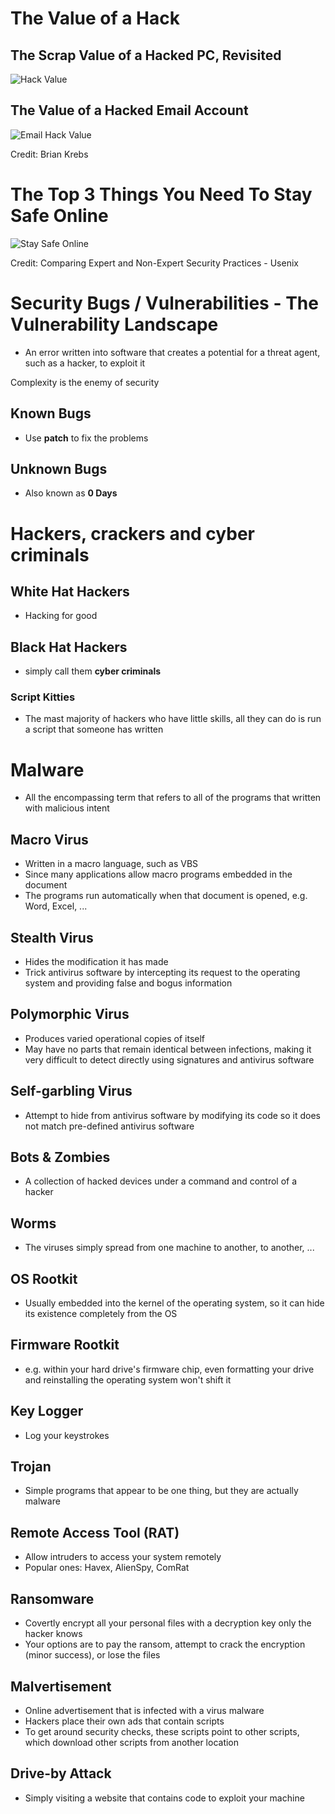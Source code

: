 # The Value of a Hack

## The Scrap Value of a Hacked PC, Revisited

![Hack Value](http://krebsonsecurity.com/wp-content/uploads/2012/10/HackedPC2012.png)

## The Value of a Hacked Email Account

![Email Hack Value](http://krebsonsecurity.com/wp-content/uploads/2013/06/HE-1.jpg)

Credit: Brian Krebs

# The Top 3 Things You Need To Stay Safe Online

![Stay Safe Online](https://user-images.githubusercontent.com/17448407/27270766-24f6b47c-54f3-11e7-878f-e8ac01e9f37a.png)

Credit: Comparing Expert and Non-Expert Security Practices - Usenix

# Security Bugs / Vulnerabilities - The Vulnerability Landscape

- An error written into software that creates a potential for a threat agent, such as a hacker, to exploit it

Complexity is the enemy of security

## Known Bugs

- Use **patch** to fix the problems

## Unknown Bugs

- Also known as **0 Days**

# Hackers, crackers and cyber criminals

## White Hat Hackers

- Hacking for good

## Black Hat Hackers

- simply call them **cyber criminals**

### Script Kitties

- The mast majority of hackers who have little skills, all they can do is run a script that someone has written

# Malware

- All the encompassing term that refers to all of the programs that written with malicious intent

## Macro Virus

- Written in a macro language, such as VBS
- Since many applications allow macro programs embedded in the document
- The programs run automatically when that document is opened, e.g. Word, Excel, ...

## Stealth Virus

- Hides the modification it has made
- Trick antivirus software by intercepting its request to the operating system and providing false and bogus information

## Polymorphic Virus

- Produces varied operational copies of itself
- May have no parts that remain identical between infections, making it very difficult to detect directly using signatures and antivirus software

## Self-garbling Virus

- Attempt to hide from antivirus software by modifying its code so it does not match pre-defined antivirus software

## Bots & Zombies

- A collection of hacked devices under a command and control of a hacker

## Worms

- The viruses simply spread from one machine to another, to another, ...

## OS Rootkit

- Usually embedded into the kernel of the operating system, so it can hide its existence completely from the OS 

## Firmware Rootkit

- e.g. within your hard drive's firmware chip, even formatting your drive and reinstalling the operating system won't shift it

## Key Logger

- Log your keystrokes

## Trojan

- Simple programs that appear to be one thing, but they are actually malware

## Remote Access Tool (RAT)

- Allow intruders to access your system remotely
- Popular ones: Havex, AlienSpy, ComRat

## Ransomware

- Covertly encrypt all your personal files with a decryption key only the hacker knows
- Your options are to pay the ransom, attempt to crack the encryption (minor success), or lose the files

## Malvertisement

- Online advertisement that is infected with a virus malware
- Hackers place their own ads that contain scripts
- To get around security checks, these scripts point to other scripts, which download other scripts from another location

## Drive-by Attack

- Simply visiting a website that contains code to exploit your machine